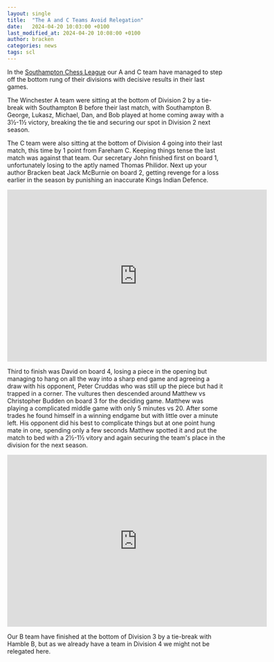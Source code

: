 ```yaml
---
layout: single
title:  "The A and C Teams Avoid Relegation"
date:   2024-04-20 10:03:00 +0100
last_modified_at: 2024-04-20 10:08:00 +0100
author: bracken
categories: news
tags: scl
---
```

In the [Southampton Chess League](https://ecflms.org.uk/lms/node/140736/home) our A and C team have managed to step off the bottom rung of their divisions with decisive results in their last games.

The Winchester A team were sitting at the bottom of Division 2 by a tie-break with Southampton B before their last match, with Southampton B. George, Lukasz, Michael, Dan, and Bob played at home coming away with a 3½-1½ victory, breaking the tie and securing our spot in Division 2 next season.

The C team were also sitting at the bottom of Division 4 going into their last match, this time by 1 point from Fareham C. Keeping things tense the last match was against that team. Our secretary John finished first on board 1, unfortunately losing to the aptly named Thomas Philidor. Next up your author Bracken beat Jack McBurnie on board 2, getting revenge for a loss earlier in the season by punishing an inaccurate Kings Indian Defence.

<iframe src="https://lichess.org/embed/game/ECxDiH1C?theme=auto&bg=light#101"
width=600 height=397 frameborder=0></iframe>

Third to finish was David on board 4, losing a piece in the opening but managing to hang on all the way into a sharp end game and agreeing a draw with his opponent, Peter Cruddas who was still up the piece but had it trapped in a corner. The vultures then descended around Matthew vs Christopher Budden on board 3 for the deciding game. Matthew was playing a complicated middle game with only 5 minutes vs 20. After some trades he found himself in a winning endgame but with little over a minute left. His opponent did his best to complicate things but at one point hung mate in one, spending only a few seconds Matthew spotted it and put the match to bed with a 2½-1½ vitory and again securing the team's place in the division for the next season.

<iframe src="https://lichess.org/embed/game/z6etqbuA?theme=auto&bg=light#50"
width=600 height=397 frameborder=0></iframe>

Our B team have finished at the bottom of Division 3 by a tie-break with Hamble B, but as we already have a team in Division 4 we might not be relegated here.

